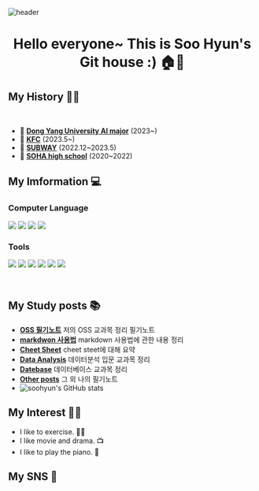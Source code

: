 ![header](https://capsule-render.vercel.app/api?type=waving&customColorList=_hexcode=FFC0CB=200&section=header&text=Welcom%20to%20Soo%20Hyun%20GitHub~!&fontSize=45)

<div align="center">
 <h1> Hello everyone~ This is Soo Hyun's Git house :) 🏠🌳 </h1>
</div align="center"> 

### <h2> My History  🙋‍♀️</h2><br/>
   - :robot: [**Dong Yang University AI major**](https://www.dongyang.ac.kr/sites/dmu_23259/index.do)   (2023~)
   - :hamburger: [**KFC**](https://www.kfckorea.com/)    (2023.5~)
   - :sandwich: [**SUBWAY**](https://www.subway.co.kr/)    (2022.12~2023.5)
   - :school: [**SOHA high school**](https://soha.hs.kr/home/index.do)   (2020~2022)

   ### <h2> My Imformation 💻</h2>
   
<h3> Computer Language</h3>
<p> <img src="https://img.shields.io/badge/C-A8B9CC?style=flat&logo=C&logoColor=white"/> <img src="https://img.shields.io/badge/python-3776AB?style=flat&logo=Python&logoColor=white"/> <img src="https://img.shields.io/badge/Git-F05032?style=flat&logo=GIT&logoColor=white"/> <img src="https://img.shields.io/badge/JAVA-F7DF1E?style=flat&logo=Java&logoColor=white"/> <br></p>
<h3> Tools</h3>
<p><img src="https://img.shields.io/badge/GitHub-181717?style=flat&logo=GitHub&logoColor=white"/> <img src="https://img.shields.io/badge/Jupyter-F37626?style=flat&logo=Jupyter&logoColor=white"/> <img src="https://img.shields.io/badge/Visual Studio Code-007ACC?style=flat&logo=Visual Studio Code&logoColor=white"/> <img src="https://img.shields.io/badge/IntelliJ IDEA-000000?style=flat&logo=IntelliJ IDEA&logoColor=white"/> <img src="https://img.shields.io/badge/PyCharm-000000?style=flat&logo=PyCharm&logoColor=white"/> <img src="https://img.shields.io/badge/Adobe Photoshop-31A8FF?style=flat&logo=Adobe Photoshop&logoColor=white"/> <br> </p>
<br>

### <h2> My Study posts 📚 </h2>
- [**OSS 필기노트**](https:/) 저의 OSS 교과목 정리 필기노트
- [**markdwon 사용법**](https:/) markdown 사용법에 관한 내용 정리
- [**Cheet Sheet**](https:/) cheet steet에 대해 요약
- [**Data Analysis**](https:/) 데이터분석 입문 교과목 정리
- [**Datebase**](http:/) 데이터베이스 교과목 정리
- [**Other posts**](https:/) 그 외 나의 필기노트
- ![soohyun's GitHub stats](https://github-readme-stats.vercel.app/api?username=simsoohyeon&show_icons=true&theme=purple)

### <h2> My Interest 🤾‍♀️</h2>
- I like to exercise. 🏃‍♀️
- I like movie and drama. 📺
- I like to play the piano. 🎹
  
### <h2> My SNS 📱</h2>
